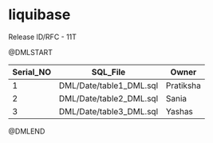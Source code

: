 # liquibase

Release ID/RFC - 11T 

@DMLSTART

| Serial_NO |  SQL_File | Owner |
| ------------- | ------------- | ------------- | 
| 1 | DML/Date/table1_DML.sql | Pratiksha |
| 2 | DML/Date/table2_DML.sql | Sania |
| 3 | DML/Date/table3_DML.sql | Yashas |

@DMLEND
